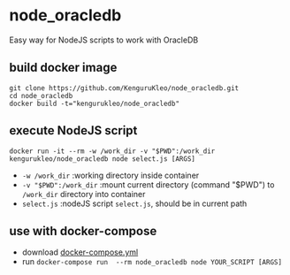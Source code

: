 # node_oracledb
Easy way for NodeJS scripts to work with OracleDB

## build docker image
```
git clone https://github.com/KenguruKleo/node_oracledb.git
cd node_oracledb
docker build -t="kengurukleo/node_oracledb" 
```

## execute NodeJS script
`docker run -it --rm -w /work_dir -v "$PWD":/work_dir kengurukleo/node_oracledb node select.js [ARGS]`
 
* `-w /work_dir`                    :working directory inside container
* `-v "$PWD":/work_dir`             :mount current directory (command "$PWD") to `/work_dir` directory into container
* `select.js`                       :nodeJS script `select.js`, should be in current path

## use with docker-compose
* download [docker-compose.yml](https://github.com/KenguruKleo/node_oracledb/blob/master/docker-compose.yml)
* run `docker-compose run  --rm node_oracledb node YOUR_SCRIPT [ARGS]`